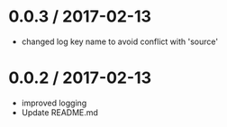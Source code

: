 
0.0.3 / 2017-02-13
==================

  * changed log key name to avoid conflict with 'source'

0.0.2 / 2017-02-13
==================

  * improved logging
  * Update README.md
